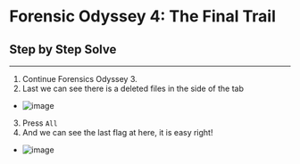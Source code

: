 # Forensic Odyssey 4: The Final Trail
## Step by Step Solve
---
1. Continue Forensics Odyssey 3.
2. Last we can see there is a deleted files in the side of the tab
  - ![image](https://github.com/user-attachments/assets/198a4dab-284a-464a-a87e-c0f8615ca65e)
3. Press ```All```
4. And we can see the last flag at here, it is easy right!
  - ![image](https://github.com/user-attachments/assets/598a80c8-3357-42d3-88d0-4c36b7499783)

